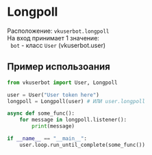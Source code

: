 # Longpoll
Расположение: `vkuserbot.longpoll` <br/>
На вход принимает 1 значение: <br/>
&nbsp; `bot` - класс `User` (vkuserbot.user) <br/>

## Пример использоания
```python
from vkuserbot import User, Longpoll

user = User("User token here")
longpoll = Longpoll(user) # ИЛИ user.longpoll

async def some_func():
    for message in longpoll.listener():
        print(message)

if __name__ == "__main__":
    user.loop.run_until_complete(some_func())
```